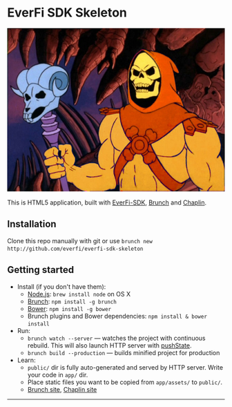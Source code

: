 # EverFi SDK Skeleton

![bwc-logo](/readme_files/everfi-skeletor.jpg?raw=true)

This is HTML5 application, built with
[EverFi-SDK](http://everfi.com/sdk), 
[Brunch](http://brunch.io) and [Chaplin](http://chaplinjs.org).

## Installation
Clone this repo manually with git or use `brunch new http://github.com/everfi/everfi-sdk-skeleton`

## Getting started
* Install (if you don't have them):
    * [Node.js](http://nodejs.org): `brew install node` on OS X
    * [Brunch](http://brunch.io): `npm install -g brunch`
    * [Bower](http://bower.io): `npm install -g bower`
    * Brunch plugins and Bower dependencies: `npm install & bower install`
* Run:
    * `brunch watch --server` — watches the project with continuous rebuild. This will also launch HTTP server with [pushState](https://developer.mozilla.org/en-US/docs/Web/Guide/API/DOM/Manipulating_the_browser_history).
    * `brunch build --production` — builds minified project for production
* Learn:
    * `public/` dir is fully auto-generated and served by HTTP server.  Write your code in `app/` dir.
    * Place static files you want to be copied from `app/assets/` to `public/`.
    * [Brunch site](http://brunch.io), [Chaplin site](http://chaplinjs.org)

---------------

